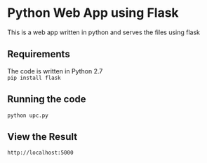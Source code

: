 Python Web App using Flask
==========================
This is a web app written in python and serves the files using flask



Requirements
------------
The code is written in Python 2.7 <br/>
`pip install flask`


Running the code
----------------
`python upc.py`


View the Result
---------------
`http://localhost:5000`

